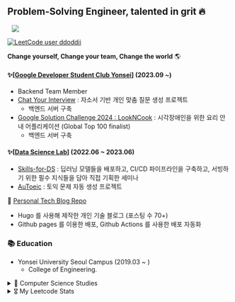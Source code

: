 ## Problem-Solving Engineer, talented in grit 🔥

<a href="https://ddoddii.github.io/">
    <img 
        src="http://img.shields.io/badge/-Tech%20Blog-655ced?style=flat&logo=github&link=https://ddoddii.github.io/"
        style="height : auto; margin-left : 10px; margin-right : 10px;"/>
</a>

[![LeetCode user ddoddii](https://img.shields.io/badge/dynamic/json?style=plastic&labelColor=black&color=%23ffa116&label=Solved&query=solved&url=https%3A%2F%2Fleetcode-badge.vercel.app%2Fapi%2Fusers%2Fddoddii&logo=leetcode&logoColor=yellow)](https://leetcode.com/ddoddii/)


**Change yourself, Change your team, Change the world** 🌎

#### ✨[[Google Developer Student Club Yonsei](https://github.com/gdsc-ys)] (2023.09 ~) 
- Backend Team Member
- [Chat Your Interview](https://github.com/ddoddii/resume-ai-chat) : 자소서 기반 개인 맞춤 질문 생성 프로젝트
    -  백엔드 서버 구축
- [Google Solution Challenge 2024 : LookNCook](https://github.com/ddoddii/LookNCook) : 시각장애인을 위한 요리 안내 어플리케이션 (Global Top 100 finalist)
    - 백엔드 서버 구축

#### ✨[[Data Science Lab](https://github.com/DataScience-Lab-Yonsei)] (2022.06 ~ 2023.06)
- [Skills-for-DS](https://github.com/DataScience-Lab-Yonsei/skills-for-DS) : 딥러닝 모델들을 배포하고, CI/CD 파이프라인을 구축하고, 서빙하기 위한 필수 지식들을 담아 직접 기획한 세미나
- [AuToeic](https://github.com/ddoddii/DSL-23-1-modeling-AuToeic) : 토익 문제 자동 생성 프로젝트

📝 [Personal Tech Blog Repo](https://github.com/ddoddii/ddoddii.github.io)
- Hugo 를 사용해 제작한 개인 기술 블로그 (포스팅 수 70+)
- Github pages 를 이용한 배포, Github Actions 를 사용한 배포 자동화

### 📚 Education
-  Yonsei University Seoul Campus (2019.03 ~ )
    - College of Engineering.

<details>
<summary>📝 Computer Science Studies</summary>

|Course|Study|
|------|-----|
|Computer Network|[네트워크 정리](https://ddoddii.github.io/tags/%EB%84%A4%ED%8A%B8%EC%9B%8C%ED%81%AC/)|
|Database|[데이터베이스 정리](https://ddoddii.github.io/tags/%EB%8D%B0%EC%9D%B4%ED%84%B0%EB%B2%A0%EC%9D%B4%EC%8A%A4/)|
|Operating System|[운영체제 정리](https://github.com/ddoddii/OS-CA-Study/tree/main/Operating%20System)|
|Computer Architecture|[컴퓨터 아키텍쳐 정리](https://github.com/ddoddii/OS-CA-Study/tree/main/Computer%20Architecture)|

</details>


<details>
<summary>🎖️ My Leetcode Stats</summary>

![Leetcode Stats](https://leetcard.jacoblin.cool/ddoddii?theme=light&font=Lato&ext=heatmap)

</details>

